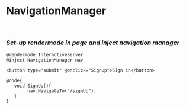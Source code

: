 # NavigationManager
<br>

### *Set-up rendermode in page and inject navigation manager*

```razor
@rendermode InteractiveServer
@inject NavigationManager nav

<button type="submit" @onclick="SignUp">Sign in</button>

@code{
   void SignUp(){
        nav.NavigateTo("/signUp");
   }
}
```


